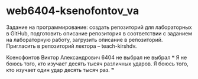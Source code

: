 # web6404-ksenofontov_va
Задание на программирование: создать репозиторий для лабораторных в GitHub, подготовить описание репозитория в соответствии с заданием на лабораторную работу, загрузить описание в репозиторий. Пригласить в репозиторий лектора – teach-kirshdv.

Ксенофонтов Виктор Александрович
6404
не выбрал
не выбрал
❝ Я не боюсь того, кто изучает десять тысяч различных ударов. Я боюсь того, кто изучает один удар десять тысяч раз. ❞
